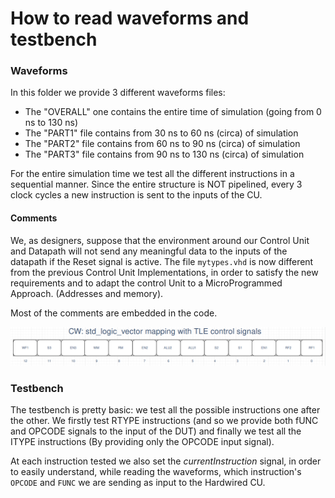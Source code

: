 # How to read waveforms and testbench

### **Waveforms**
In this folder we provide 3 different waveforms files: 

* The "OVERALL" one contains the entire time of simulation (going from 0 ns to 130 ns)
* The "PART1" file contains from 30 ns to 60 ns (circa) of simulation
* The "PART2" file contains from 60 ns to 90 ns (circa) of simulation
* The "PART3" file contains from 90 ns to 130 ns (circa) of simulation

For the entire simulation time we test all the different instructions in a sequential manner. Since the entire structure is NOT pipelined, every 3 clock cycles a new instruction is sent to the inputs of the CU.

#### Comments

We, as designers, suppose that the environment around our Control Unit and Datapath will not send any meaningful data to the inputs of the datapath if the Reset signal is active.
The file `mytypes.vhd` is now different from the previous Control Unit Implementations, in order to satisfy the new requirements and to adapt the control Unit to a MicroProgrammed Approach.
(Addresses and memory).

Most of the comments are embedded in the code.

![alt text](./CW_to_signal_mapping.png)

### **Testbench**
The testbench is pretty basic: we test all the possible instructions one after the other.
We firstly test RTYPE instructions (and so we provide both fUNC and OPCODE signals to the input of the DUT)
and finally we test all the ITYPE instructions (By providing only the OPCODE input signal).

At each instruction tested we also set the *currentInstruction* signal, in order to easily understand, while reading the waveforms, which instruction's `OPCODE` and `FUNC` we are sending as input to the Hardwired CU.


